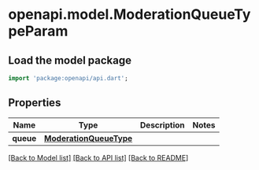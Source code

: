 # openapi.model.ModerationQueueTypeParam

## Load the model package
```dart
import 'package:openapi/api.dart';
```

## Properties
Name | Type | Description | Notes
------------ | ------------- | ------------- | -------------
**queue** | [**ModerationQueueType**](ModerationQueueType.md) |  | 

[[Back to Model list]](../README.md#documentation-for-models) [[Back to API list]](../README.md#documentation-for-api-endpoints) [[Back to README]](../README.md)


